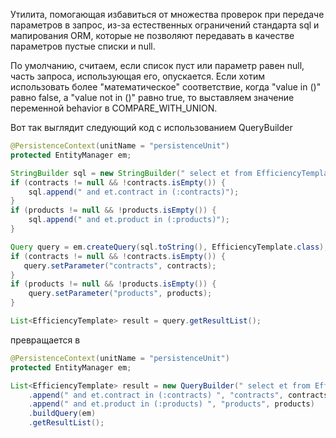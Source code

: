 Утилита, помогающая избавиться от множества проверок при передаче параметров в запрос, из-за естественных
ограничений стандарта sql и мапирования ORM, которые не позволяют передавать в качестве параметров
пустые списки и null.

По умолчанию, считаем, если список пуст или параметр равен null, часть запроса, использующая его,
опускается. Если хотим использовать более "математическое" соответствие, когда "value in ()" равно false,
а "value not in ()" равно true, то выставляем значение переменной behavior
в COMPARE_WITH_UNION.

Вот так выглядит следующий код с использованием QueryBuilder

```java
@PersistenceContext(unitName = "persistenceUnit")
protected EntityManager em;

StringBuilder sql = new StringBuilder(" select et from EfficiencyTemplate et where 1=1");
if (contracts != null && !contracts.isEmpty()) {
    sql.append(" and et.contract in (:contracts)");
}
if (products != null && !products.isEmpty()) {
    sql.append(" and et.product in (:products)");
}

Query query = em.createQuery(sql.toString(), EfficiencyTemplate.class);
if (contracts != null && !contracts.isEmpty()) {
   query.setParameter("contracts", contracts);
}
if (products != null && !products.isEmpty()) {
    query.setParameter("products", products);
}

List<EfficiencyTemplate> result = query.getResultList();
```

превращается в

```java
@PersistenceContext(unitName = "persistenceUnit")
protected EntityManager em;

List<EfficiencyTemplate> result = new QueryBuilder(" select et from EfficiencyTemplate et where 1=1 ")
    .append(" and et.contract in (:contracts) ", "contracts", contracts)
    .append(" and et.product in (:products) ", "products", products)
    .buildQuery(em)
    .getResultList();
```
